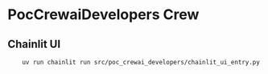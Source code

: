 # PocCrewaiDevelopers Crew

## Chainlit UI
```bash
    uv run chainlit run src/poc_crewai_developers/chainlit_ui_entry.py --port 8000
```
